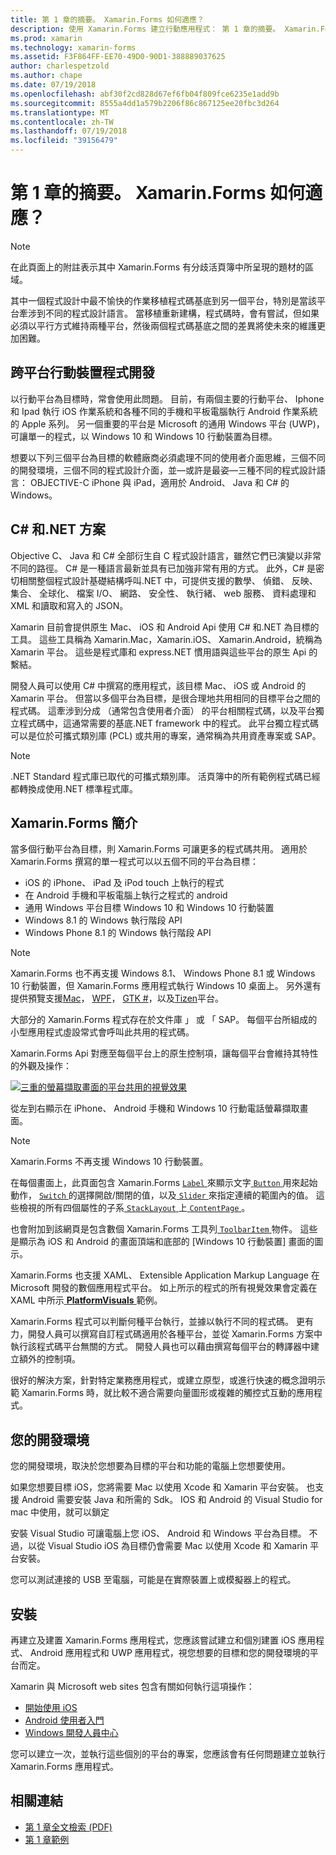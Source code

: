 ```yaml
---
title: 第 1 章的摘要。 Xamarin.Forms 如何適應？
description: 使用 Xamarin.Forms 建立行動應用程式： 第 1 章的摘要。 Xamarin.Forms 如何適應？
ms.prod: xamarin
ms.technology: xamarin-forms
ms.assetid: F3F864FF-EE70-49D0-90D1-388889037625
author: charlespetzold
ms.author: chape
ms.date: 07/19/2018
ms.openlocfilehash: abf30f2cd828d67ef6fb04f809fce6235e1add9b
ms.sourcegitcommit: 8555a4dd1a579b2206f86c867125ee20fbc3d264
ms.translationtype: MT
ms.contentlocale: zh-TW
ms.lasthandoff: 07/19/2018
ms.locfileid: "39156479"
---
```

# <a name="summary-of-chapter-1-how-does-xamarinforms-fit-in"></a>第 1 章的摘要。 Xamarin.Forms 如何適應？

> [!NOTE] 
> 在此頁面上的附註表示其中 Xamarin.Forms 有分歧活頁簿中所呈現的題材的區域。

其中一個程式設計中最不愉快的作業移植程式碼基底到另一個平台，特別是當該平台牽涉到不同的程式設計語言。 當移植重新建構，程式碼時，會有嘗試，但如果必須以平行方式維持兩種平台，然後兩個程式碼基底之間的差異將使未來的維護更加困難。

## <a name="cross-platform-mobile-development"></a>跨平台行動裝置程式開發

以行動平台為目標時，常會使用此問題。 目前，有兩個主要的行動平台、 Iphone 和 Ipad 執行 iOS 作業系統和各種不同的手機和平板電腦執行 Android 作業系統的 Apple 系列。 另一個重要的平台是 Microsoft 的通用 Windows 平台 (UWP)，可讓單一的程式，以 Windows 10 和 Windows 10 行動裝置為目標。

想要以下列三個平台為目標的軟體廠商必須處理不同的使用者介面思維，三個不同的開發環境，三個不同的程式設計介面，並&mdash;或許是最姿&mdash;三種不同的程式設計語言： OBJECTIVE-C iPhone 與 iPad，適用於 Android、 Java 和 C# 的 Windows。

## <a name="the-c-and-net-solution"></a>C# 和.NET 方案

Objective C、 Java 和 C# 全部衍生自 C 程式設計語言，雖然它們已演變以非常不同的路徑。 C# 是一種語言最新並具有已加強非常有用的方式。 此外，C# 是密切相關整個程式設計基礎結構呼叫.NET 中，可提供支援的數學、 偵錯、 反映、 集合、 全球化、 檔案 I/O、 網路、 安全性、 執行緒、 web 服務、 資料處理和 XML 和讀取和寫入的 JSON。

Xamarin 目前會提供原生 Mac、 iOS 和 Android Api 使用 C# 和.NET 為目標的工具。 這些工具稱為 Xamarin.Mac，Xamarin.iOS、 Xamarin.Android，統稱為 Xamarin 平台。 這些是程式庫和 express.NET 慣用語與這些平台的原生 Api 的繫結。

開發人員可以使用 C# 中撰寫的應用程式，該目標 Mac、 iOS 或 Android 的 Xamarin 平台。 但當以多個平台為目標，是很合理地共用相同的目標平台之間的程式碼。 這牽涉到分成 （通常包含使用者介面） 的平台相關程式碼，以及平台獨立程式碼中，這通常需要的基底.NET framework 中的程式。 此平台獨立程式碼可以是位於可攜式類別庫 (PCL) 或共用的專案，通常稱為共用資產專案或 SAP。

> [!NOTE] 
> .NET Standard 程式庫已取代的可攜式類別庫。 活頁簿中的所有範例程式碼已經都轉換成使用.NET 標準程式庫。

## <a name="introducing-xamarinforms"></a>Xamarin.Forms 簡介

當多個行動平台為目標，則 Xamarin.Forms 可讓更多的程式碼共用。 適用於 Xamarin.Forms 撰寫的單一程式可以以五個不同的平台為目標：

- iOS 的 iPhone、 iPad 及 iPod touch 上執行的程式
- 在 Android 手機和平板電腦上執行之程式的 android
- 通用 Windows 平台目標 Windows 10 和 Windows 10 行動裝置
- Windows 8.1 的 Windows 執行階段 API
- Windows Phone 8.1 的 Windows 執行階段 API

> [!NOTE] 
> Xamarin.Forms 也不再支援 Windows 8.1、 Windows Phone 8.1 或 Windows 10 行動裝置，但 Xamarin.Forms 應用程式執行 Windows 10 桌面上。 另外還有提供預覽支援[Mac](~/xamarin-forms/platform/mac.md)， [WPF](~/xamarin-forms/platform/wpf.md)， [GTK #](~/xamarin-forms/platform/gtk.md)，以及[Tizen](/xamarin-forms/platform/tizen.md)平台。

大部分的 Xamarin.Forms 程式存在於文件庫 」 或 「 SAP。 每個平台所組成的小型應用程式虛設常式會呼叫此共用的程式碼。 

Xamarin.Forms Api 對應至每個平台上的原生控制項，讓每個平台會維持其特性的外觀及操作：

[![三重的螢幕擷取畫面的平台共用的視覺效果](images/ch01fg03-small.png "每個平台上的 Xamarin.Forms 控制項")](images/ch01fg03-large.png#lightbox "Xamarin.Forms 控制項在每個平台上")

從左到右顯示在 iPhone、 Android 手機和 Windows 10 行動電話螢幕擷取畫面。 

> [!NOTE] 
> Xamarin.Forms 不再支援 Windows 10 行動裝置。

在每個畫面上，此頁面包含 Xamarin.Forms [ `Label` ](xref:Xamarin.Forms.Label)來顯示文字[ `Button` ](xref:Xamarin.Forms.Button)用來起始動作， [ `Switch` ](xref:Xamarin.Forms.Switch)的選擇開啟/關閉的值，以及[ `Slider` ](xref:Xamarin.Forms.Slider)來指定連續的範圍內的值。 這些檢視的所有四個屬性的子系[ `StackLayout` ](xref:Xamarin.Forms.StackLayout)上[ `ContentPage` ](xref:Xamarin.Forms.ContentPage)。

也會附加到該網頁是包含數個 Xamarin.Forms 工具列[ `ToolbarItem` ](xref:Xamarin.Forms.ToolbarItem)物件。 這些是顯示為 iOS 和 Android 的畫面頂端和底部的 [Windows 10 行動裝置] 畫面的圖示。

Xamarin.Forms 也支援 XAML、 Extensible Application Markup Language 在 Microsoft 開發的數個應用程式平台。 如上所示的程式的所有視覺效果會定義在 XAML 中所示[ **PlatformVisuals** ](https://github.com/xamarin/xamarin-forms-book-samples/tree/master/Chapter01/PlatformVisuals)範例。

Xamarin.Forms 程式可以判斷何種平台執行，並據以執行不同的程式碼。 更有力，開發人員可以撰寫自訂程式碼適用於各種平台，並從 Xamarin.Forms 方案中執行該程式碼平台無關的方式。 開發人員也可以藉由撰寫每個平台的轉譯器中建立額外的控制項。

很好的解決方案，針對特定業務應用程式，或建立原型，或進行快速的概念證明示範 Xamarin.Forms 時，就比較不適合需要向量圖形或複雜的觸控式互動的應用程式。

## <a name="your-development-environment"></a>您的開發環境

您的開發環境，取決於您想要為目標的平台和功能的電腦上您想要使用。

如果您想要目標 iOS，您將需要 Mac 以使用 Xcode 和 Xamarin 平台安裝。 也支援 Android 需要安裝 Java 和所需的 Sdk。 IOS 和 Android 的 Visual Studio for mac 中使用，就可以鎖定

安裝 Visual Studio 可讓電腦上您 iOS、 Android 和 Windows 平台為目標。 不過，以從 Visual Studio iOS 為目標仍會需要 Mac 以使用 Xcode 和 Xamarin 平台安裝。

您可以測試連接的 USB 至電腦，可能是在實際裝置上或模擬器上的程式。

## <a name="installation"></a>安裝

再建立及建置 Xamarin.Forms 應用程式，您應該嘗試建立和個別建置 iOS 應用程式、 Android 應用程式和 UWP 應用程式，視您想要的目標和您的開發環境的平台而定。

Xamarin 與 Microsoft web sites 包含有關如何執行這項操作：

- [開始使用 iOS](~/ios/get-started/index.md)
- [Android 使用者入門](~/android/get-started/index.md)
- [Windows 開發人員中心](http://dev.windows.com)

您可以建立一次，並執行這些個別的平台的專案，您應該會有任何問題建立並執行 Xamarin.Forms 應用程式。

## <a name="related-links"></a>相關連結

- [第 1 章全文檢索 (PDF)](https://download.xamarin.com/developer/xamarin-forms-book/XamarinFormsBook-Ch01-Apr2016.pdf)
- [第 1 章範例](https://github.com/xamarin/xamarin-forms-book-samples/tree/master/Chapter01)
